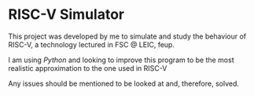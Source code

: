 # RISC-V Simulator

This project was developed by me to simulate and study the behaviour of RISC-V, a technology lectured in FSC @ LEIC, feup.

I am using *Python* and looking to improve this program to be the most realistic approximation to the one used in RISC-V

Any issues should be mentioned to be looked at and, therefore, solved.
